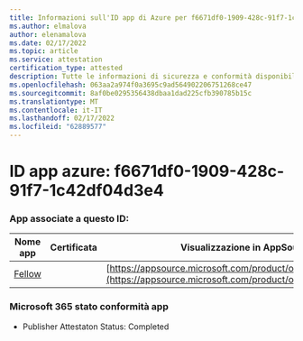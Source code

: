 ```yaml
---
title: Informazioni sull'ID app di Azure per f6671df0-1909-428c-91f7-1c42df04d3e4
ms.author: elmalova
author: elenamalova
ms.date: 02/17/2022
ms.topic: article
ms.service: attestation
certification_type: attested
description: Tutte le informazioni di sicurezza e conformità disponibili per f6671df0-1909-428c-91f7-1c42df04d3e4.
ms.openlocfilehash: 063aa2a974f0a3695c9ad564902206751268ce47
ms.sourcegitcommit: 8af0be0295356438dbaa1dad225cfb390785b15c
ms.translationtype: MT
ms.contentlocale: it-IT
ms.lasthandoff: 02/17/2022
ms.locfileid: "62889577"
---
```

# <a name="azure-app-id-f6671df0-1909-428c-91f7-1c42df04d3e4"></a>ID app azure: f6671df0-1909-428c-91f7-1c42df04d3e4


### <a name="apps-associated-with-this-id"></a>App associate a questo ID:
| **Nome app** | **Certificata** | **Visualizzazione in AppSource** |
|--------------|---------------|-----------------------|
| [Fellow](https://docs.microsoft.com/microsoft-365-app-certification/forward/WA200002576) |  | [https://appsource.microsoft.com/product/office/WA200002576](https://appsource.microsoft.com/product/office/WA200002576) |

### <a name="microsoft-365-app-compliance-status"></a>Microsoft 365 stato conformità app
- Publisher Attestaton Status: Completed
